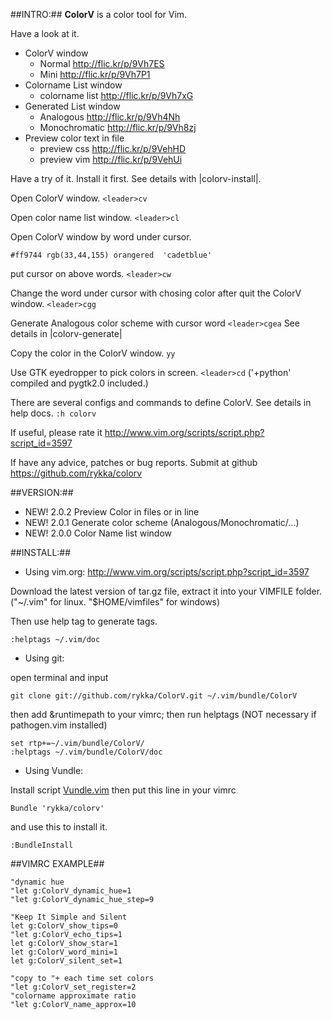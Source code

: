 ##INTRO:##
**ColorV** is a color tool for Vim.

Have a look at it.

* ColorV window
    * Normal          http://flic.kr/p/9Vh7ES
    * Mini            http://flic.kr/p/9Vh7P1
* Colorname List window 
    * colorname list  http://flic.kr/p/9Vh7xG
* Generated List window
    * Analogous       http://flic.kr/p/9Vh4Nh
    * Monochromatic   http://flic.kr/p/9Vh8zj
* Preview color text in file
    * preview css     http://flic.kr/p/9VehHD
    * preview vim     http://flic.kr/p/9VehUi

Have a try of it. 
Install it first. See details with |colorv-install|.

Open ColorV window.  `<leader>cv`

Open color name list window. `<leader>cl`

Open ColorV window by word under cursor.

    #ff9744 rgb(33,44,155) orangered  'cadetblue'

put cursor on above words. `<leader>cw`

Change the word under cursor with chosing color after quit the ColorV window.
`<leader>cgg`

Generate Analogous color scheme with cursor word `<leader>cgea`
See details in |colorv-generate|

Copy the color in the ColorV window.  `yy`

Use GTK eyedropper to pick colors in screen.  `<leader>cd`
('+python' compiled and pygtk2.0 included.)


There are several configs and commands to define ColorV. 
See details in help docs.  `:h colorv`

If useful, please rate it
    http://www.vim.org/scripts/script.php?script_id=3597

If have any advice, patches or bug reports.
Submit at github 
    https://github.com/rykka/colorv

##VERSION:##
- NEW! 2.0.2  Preview Color in files or in line
- NEW! 2.0.1  Generate color scheme (Analogous/Monochromatic/...)
- NEW! 2.0.0  Color Name list window

##INSTALL:##
    
- Using vim.org: 
    http://www.vim.org/scripts/script.php?script_id=3597

Download the latest version of tar.gz file, extract it into your VIMFILE folder.("~/.vim" for linux. "$HOME/vimfiles" for windows)

Then use help tag to generate tags.

    :helptags ~/.vim/doc

- Using git:

open terminal and input

    git clone git://github.com/rykka/ColorV.git ~/.vim/bundle/ColorV

then add &runtimepath to your vimrc; then run helptags
(NOT necessary if pathogen.vim installed) 

    set rtp+=~/.vim/bundle/ColorV/
    :helptags ~/.vim/bundle/ColorV/doc

- Using Vundle:

Install script [Vundle.vim](https://github.com/gmarik/vundle)
then put this line in your vimrc

    Bundle 'rykka/colorv'

and use this to install it.

    :BundleInstall

##VIMRC EXAMPLE##
    
    "dynamic hue
    "let g:ColorV_dynamic_hue=1
    "let g:ColorV_dynamic_hue_step=9

    "Keep It Simple and Silent
    let g:ColorV_show_tips=0
    "let g:ColorV_echo_tips=1
    let g:ColorV_show_star=1
    let g:ColorV_word_mini=1
    let g:ColorV_silent_set=1
    
    "copy to "+ each time set colors
    "let g:ColorV_set_register=2
    "colorname approximate ratio
    "let g:ColorV_name_approx=10
